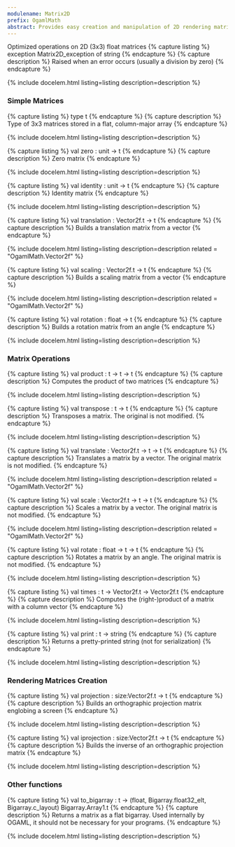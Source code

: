 ```yaml
---
modulename: Matrix2D 
prefix: OgamlMath
abstract: Provides easy creation and manipulation of 2D rendering matrices
---
```



Optimized operations on 2D (3x3) float matrices
{% capture listing %}
exception Matrix2D_exception of string
{% endcapture %}
{% capture description %}
Raised when an error occurs (usually a division by zero)
{% endcapture %}

{% include docelem.html listing=listing description=description   %}

### Simple Matrices

{% capture listing %}
type t
{% endcapture %}
{% capture description %}
Type of 3x3 matrices stored in a flat, column-major array
{% endcapture %}

{% include docelem.html listing=listing description=description   %}

{% capture listing %}
val zero : unit -> t
{% endcapture %}
{% capture description %}
Zero matrix
{% endcapture %}

{% include docelem.html listing=listing description=description   %}

{% capture listing %}
val identity : unit -> t
{% endcapture %}
{% capture description %}
Identity matrix
{% endcapture %}

{% include docelem.html listing=listing description=description   %}

{% capture listing %}
val translation : Vector2f.t -> t
{% endcapture %}
{% capture description %}
Builds a translation matrix from a vector
{% endcapture %}

{% include docelem.html listing=listing description=description  related = "OgamlMath.Vector2f" %}

{% capture listing %}
val scaling : Vector2f.t -> t
{% endcapture %}
{% capture description %}
Builds a scaling matrix from a vector
{% endcapture %}

{% include docelem.html listing=listing description=description  related = "OgamlMath.Vector2f" %}

{% capture listing %}
val rotation : float -> t
{% endcapture %}
{% capture description %}
Builds a rotation matrix from an angle
{% endcapture %}

{% include docelem.html listing=listing description=description   %}

### Matrix Operations

{% capture listing %}
val product : t -> t -> t
{% endcapture %}
{% capture description %}
Computes the product of two matrices
{% endcapture %}

{% include docelem.html listing=listing description=description   %}

{% capture listing %}
val transpose : t -> t
{% endcapture %}
{% capture description %}
Transposes a matrix. The original is not modified.
{% endcapture %}

{% include docelem.html listing=listing description=description   %}

{% capture listing %}
val translate : Vector2f.t -> t -> t
{% endcapture %}
{% capture description %}
Translates a matrix by a vector. The original matrix is not modified.
{% endcapture %}

{% include docelem.html listing=listing description=description  related = "OgamlMath.Vector2f" %}

{% capture listing %}
val scale : Vector2f.t -> t -> t
{% endcapture %}
{% capture description %}
Scales a matrix by a vector. The original matrix is not modified.
{% endcapture %}

{% include docelem.html listing=listing description=description  related = "OgamlMath.Vector2f" %}

{% capture listing %}
val rotate : float -> t -> t
{% endcapture %}
{% capture description %}
Rotates a matrix by an angle. The original matrix is not modified.
{% endcapture %}

{% include docelem.html listing=listing description=description   %}

{% capture listing %}
val times : t -> Vector2f.t -> Vector2f.t
{% endcapture %}
{% capture description %}
Computes the (right-)product of a matrix with a column vector
{% endcapture %}

{% include docelem.html listing=listing description=description   %}

{% capture listing %}
val print : t -> string
{% endcapture %}
{% capture description %}
Returns a pretty-printed string (not for serialization)
{% endcapture %}

{% include docelem.html listing=listing description=description   %}

### Rendering Matrices Creation

{% capture listing %}
val projection : size:Vector2f.t -> t
{% endcapture %}
{% capture description %}
Builds an orthographic projection matrix englobing a screen
{% endcapture %}

{% include docelem.html listing=listing description=description   %}

{% capture listing %}
val iprojection : size:Vector2f.t -> t
{% endcapture %}
{% capture description %}
Builds the inverse of an orthographic projection matrix
{% endcapture %}

{% include docelem.html listing=listing description=description   %}

### Other functions

{% capture listing %}
val to_bigarray : t -> (float, Bigarray.float32_elt, Bigarray.c_layout) Bigarray.Array1.t
{% endcapture %}
{% capture description %}
Returns a matrix as a flat bigarray. Used internally by OGAML, it should not be necessary for your programs.
{% endcapture %}

{% include docelem.html listing=listing description=description   %}

